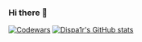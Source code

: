 ### Hi there 👋
[![Codewars](https://www.codewars.com/users/Dispa1r/badges/large)](https://www.codewars.com/users/Dispa1r)
[![Dispa1r's GitHub stats](https://github-readme-stats.vercel.app/api?username=Dispa1r)](https://github.com/anuraghazra/github-readme-stats)
<!--
**Dispa1r/dispa1r** is a ✨ _special_ ✨ repository because its `README.md` (this file) appears on your GitHub profile.

Here are some ideas to get you started:

- 🔭 I’m currently working on ...
- 🌱 I’m currently learning ...
- 👯 I’m looking to collaborate on ...
- 🤔 I’m looking for help with ...
- 💬 Ask me about ...
- 📫 How to reach me: ...
- 😄 Pronouns: ...
- ⚡ Fun fact: ...
-->
